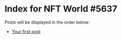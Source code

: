 # Index for NFT World #5637
Posts will be displayed in the order below:

- [Your first post](./001-first.md)

